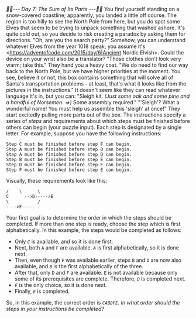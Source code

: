 *:calendar::calendar:--- Day 7: The Sum of Its Parts ---:calendar::calendar:*
You find yourself standing on a snow-covered coastline; apparently, you landed a little off course.  The region is too hilly to see the North Pole from here, but you do spot some Elves that seem to be trying to unpack something that washed ashore. It's quite cold out, so you decide to risk creating a paradox by asking them for directions.
"Oh, are you the search party?" Somehow, you can understand whatever Elves from the year 1018 speak; you assume it's <https://adventofcode.com/2015/day/6|Ancient Nordic Elvish>. Could the device on your wrist also be a translator? "Those clothes don't look very warm; take this." They hand you a heavy coat.
"We do need to find our way back to the North Pole, but we have higher priorities at the moment. You see, believe it or not, this box contains something that will solve all of Santa's transportation problems - at least, that's what it looks like from the pictures in the instructions."  It doesn't seem like they can read whatever language it's in, but you can: "Sleigh kit. _(Just some oak and some pine and a handful of Norsemen. =>)_ Some assembly required."
"'Sleigh'? What a wonderful name! You must help us assemble this 'sleigh' at once!" They start excitedly pulling more parts out of the box.
The instructions specify a series of *steps* and requirements about which steps must be finished before others can begin (your puzzle input). Each step is designated by a single letter. For example, suppose you have the following instructions:
```Step C must be finished before step A can begin.
Step C must be finished before step F can begin.
Step A must be finished before step B can begin.
Step A must be finished before step D can begin.
Step B must be finished before step E can begin.
Step D must be finished before step E can begin.
Step F must be finished before step E can begin.
```
Visually, these requirements look like this:
```  -->A--->B--
/    \      \
C      -->D----->E
\           /
---->F-----
```
Your first goal is to determine the order in which the steps should be completed. If more than one step is ready, choose the step which is first alphabetically. In this example, the steps would be completed as follows:

- Only *`C`* is available, and so it is done first.
- Next, both `A` and `F` are available. *`A`* is first alphabetically, so it is done next.
- Then, even though `F` was available earlier, steps `B` and `D` are now also available, and *`B`* is the first alphabetically of the three.
- After that, only `D` and `F` are available. `E` is not available because only some of its prerequisites are complete. Therefore, *`D`* is completed next.
- *`F`* is the only choice, so it is done next.
- Finally, *`E`* is completed.

So, in this example, the correct order is *`CABDFE`*.
*In what order should the steps in your instructions be completed?*
